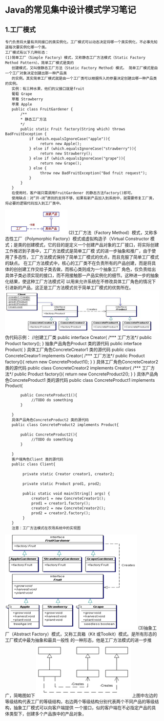 Java的常见集中设计模式学习笔记
==============================
1.工厂模式
----------
	专门负责将大量有共同接口的类实例化。工厂模式可以动态决定将哪一个类实例化，不必事先知道每次要实例化哪一个类。
	工厂模式有以下几种形态：
	(1)简单工厂（Simple Factory）模式，又称静态工厂方法模式（Static Factory Method Pattern）。简单工厂模式是类的
	   创建模式，又叫做静态工厂方法（Static Factory Method）模式。 简单工厂模式是由一个工厂对象决定创建出那一种产品类
	   的实例。其实简单工厂模式就是由一个工厂类可以根据传入的参量决定创建出哪一种产品类的实例。
	   实例：有三种水果，他们的父接口就是fruit
       葡萄 Grape
       草莓 Strawberry
       苹果 Apple
       public class FruitGardener {
           /**
           * 静态工厂方法
           */
           public static Fruit factory(String which) throws BadFruitException { 
               if (which.equalsIgnoreCase("apple")){
                    return new Apple();
               } else if (which.equalsIgnoreCase("strawberry")){
                    return new Strawberry();
               } else if (which.equalsIgnoreCase("grape")){
                    return new Grape();
               } else {
                    throw new BadFruitException("Bad fruit request");
               }
           }
       }
       在使用时，客户端只需调用FruitGardener 的静态方法factory()即可。
       使用缺点：对“开-闭”原则的支持不够，如果有新产品加入到系统中，就需要修复工厂类，将必要的逻辑代码加入到工厂类中。
![](https://github.com/fan764093434/Java-Design-pattern/blob/master/photo/simple-factory.png)
    (2)工厂方法（Factory Method）模式，又称多态性工厂（Polymorphic Factory）模式或虚拟构造子（Virtual Constructor
       模式；是类的创建模式，它的目的是定义一个创建产品对象的工厂接口，将实际创建工作推迟到子类中，工厂方法模式是简单工厂模
       式的进一步抽象和推广，由于使用了多态性，工厂方法模式保持了简单工厂模式的优点，而且克服了简单工厂模式的缺点。
       在工厂方法模式中，核心的工厂类不在负责所有的产品创建，而是将具体的创创建工作交给子类去做，而核心类则成为一个抽象工厂
       角色，仅负责给出具体子类必须实现的接口，而不用接触那一产品实例化的细节。这种进一步的抽象化结果，使这种工厂方法模式可
       以用来允许系统在不修改具体工厂角色的情况下引进新的产品，这正是工厂方法模式优于简单工厂模式的优势所在。
![](https://github.com/fan764093434/Java-Design-pattern/blob/master/photo/factory-method-01.png)
       伪代码示例：
       //创建工厂类
       public interface Creator{
           /*** 工厂方法*/
           public Product factory();
       }
       抽象产品角色Product 类的源代码
       public interface Product{
       }
       具体工厂角色ConcreteCreator1 类的源代码
       public class ConcreteCreator1 implements Creator{
            /*** 工厂方法*/
           public Product factory(){
                return new ConcreteProduct1();
           }
       }
       具体工厂角色ConcreteCreator2 类的源代码
       public class ConcreteCreator2 implements Creator{
           /*** 工厂方法*/
           public Product factory(){
                return new ConcreteProduct2();
           }
       }
       具体产品角色ConcreteProduct1 类的源代码
       public class ConcreteProduct1 implements Product{
       
           public ConcreteProduct1(){
                //TODO do something
           }
           
       }
       具体产品角色ConcreteProduct2 类的源代码
       public class ConcreteProduct2 implements Product{
       
           public ConcreteProduct2(){
                //TODO do something
           }
           
       }
       客户端角色Client 类的源代码
       public class Client{
       
            private static Creator creator1, creator2;
            
            private static Product prod1, prod2;
            
            public static void main(String[] args) {
                creator1 = new ConcreteCreator1();
                prod1 = creator1.factory();
                creator2 = new ConcreteCreator2();
                prod2 = creator2.factory();
            }
       }
       注意：工厂方法模式在农场系统中的实现图
![](https://github.com/fan764093434/Java-Design-pattern/blob/master/photo/factory-method-02.png)
    (3)抽象工厂（Abstract Factory）模式，又称工具箱（Kit 或Toolkit）模式。是所有形态的工厂模式中最为抽象和最具一般性
       的一种形态，他是工厂方法模式的进一步推广，简略图如下
![](https://github.com/fan764093434/Java-Design-pattern/blob/master/photo/abstract-factory-01.png)
       上图中左边的等级结构代表工厂的等级结构，右边两个等级结构分别代表两个不同产品的等级结构，抽象工厂模式可以向客户端提供
       一个接口，似的客户端在不必指定产品的具体类型下，创建多个产品族中的产品对象，


